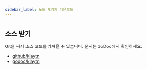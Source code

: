 ```yaml
---
sidebar_label: 노드 패키지 다운로드
---
```


#

<NodePackageDownloads></NodePackageDownloads>

## 소스 받기 <a id="get-the-sources"></a>

Git을 써서 소스 코드를 가져올 수 있습니다. 문서는 GoDoc에서 확인하세요.

- [github/klaytn](https://github.com/kaiachain/kaia)
- [godoc/klaytn](https://godoc.org/github.com/klaytn/klaytn)
